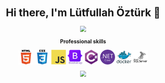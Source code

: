 <h1 align="center">Hi there, I'm Lütfullah Öztürk 👋</h1>

<p align="center">
 <a href="https://linkedin.com/in/lutfullah-ozturk" target="_blank">
  <img src="https://img.icons8.com/fluent/48/000000/linkedin.png" />
 </a>
</p>

<p align="center"> 
 <strong>
  Professional skills
  </strong>
</p>

<p align="center"> 
  <img src="https://raw.githubusercontent.com/devicons/devicon/master/icons/html5/html5-original-wordmark.svg" alt="html5" width="40" height="40"/>
  <img src="https://raw.githubusercontent.com/devicons/devicon/master/icons/css3/css3-original-wordmark.svg" alt="css3" width="40" height="40"/> 
  <img src="https://raw.githubusercontent.com/devicons/devicon/master/icons/javascript/javascript-original.svg" alt="javascript" width="40" height="40" />
  <img src="https://raw.githubusercontent.com/devicons/devicon/master/icons/bootstrap/bootstrap-original-wordmark.svg" alt="bootstrap" width="40" height="40" />
  <img src="https://raw.githubusercontent.com/devicons/devicon/master/icons/csharp/csharp-original.svg" alt="csharp" width="40" height="40" />
  <img src="https://raw.githubusercontent.com/devicons/devicon/master/icons/dotnetcore/dotnetcore-original.svg" alt="dotnetcore" width="40" height="40" />
  <img src="https://raw.githubusercontent.com/devicons/devicon/master/icons/docker/docker-original-wordmark.svg" alt="docker" width="40" height="40" />
  <img src="https://raw.githubusercontent.com/devicons/devicon/master/icons/microsoftsqlserver/microsoftsqlserver-plain-wordmark.svg" alt="microsoftsqlserver" width="40" height="40" />
</p>


<p align="center">
 <a href="#" alt="Lütfullah Öztürk's github stats">
  <img src="https://github-readme-stats.vercel.app/api?username=ozturklut&theme=tokyonight&show_icons=true" />
 </a>
</p>

